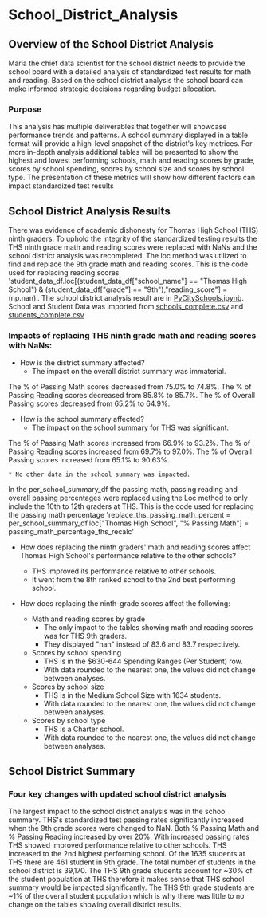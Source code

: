 # School_District_Analysis

## Overview of the School District Analysis
Maria the chief data scientist for the school district needs to provide the school board with a detailed analysis of standardized test results for math and reading.
Based on the school district analysis the school board can make informed strategic decisions regarding budget allocation. 

### Purpose
This analysis has multiple deliverables that together will showcase performance trends and patterns.
A school summary displayed in a table format will provide a high-level snapshot of the district's key metrices.
For more in-depth analysis additional tables will be presented to show the highest and lowest performing schools, math and reading scores by grade, scores by school spending, scores by school size and scores by school type.
The presentation of these metrics will show how different factors can impact standardized test results

## School District Analysis Results
There was evidence of academic dishonesty for Thomas High School (THS) ninth graders.
To uphold the integrity of the standardized testing results the THS ninth grade math and reading scores were replaced with NaNs and the school district analysis was recompleted.
The loc method was utilized to find and replace the 9th grade math and reading scores. 
This is the code used for replacing reading scores 'student_data_df.loc[(student_data_df["school_name"] == "Thomas High School") & (student_data_df["grade"] == "9th"),"reading_score"] = (np.nan)'.
The school district analysis result are in [PyCitySchools.ipynb](PyCitySchools.ipynb).
School and Student Data was imported from [schools_complete.csv](Resources/schools_complete.csv) and [students_complete.csv](Resources/students_complete.csv)


### Impacts of replacing THS ninth grade math and reading scores with NaNs:
- How is the district summary affected?
	* The impact on the overall district summary was immaterial.
	
The % of Passing Math scores decreased from 75.0% to 74.8%. 
The % of Passing Reading scores decreased from 85.8% to 85.7%. 
The % of Overall Passing scores decreased from 65.2% to 64.9%. 

- How is the school summary affected?
	* The impact on the school summary for THS was significant.
	
The % of Passing Math scores increased from 66.9% to 93.2%. 
The % of Passing Reading scores increased from 69.7% to 97.0%. 
The % of Overall Passing scores increased from 65.1% to 90.63%.

	* No other data in the school summary was impacted. 
	
In the per_school_summary_df the passing math, passing reading and overall passing percentages were replaced using the Loc method to only include the 10th to 12th graders at THS.
This is the code used for replacing the passing math percentage 'replace_ths_passing_math_percent = per_school_summary_df.loc["Thomas High School", "% Passing Math"] = passing_math_percentage_ths_recalc'


- How does replacing the ninth graders' math and reading scores affect Thomas High School's performance relative to the other schools?
	* THS improved its performance relative to other schools.
	* It went from the 8th ranked school to the 2nd best performing school.


- How does replacing the ninth-grade scores affect the following:
	* Math and reading scores by grade
		- The only impact to the tables showing math and reading scores was for THS 9th graders.
	  	- They displayed "nan" instead of 83.6 and 83.7 respectively.
	* Scores by school spending
		- THS is in the $630-644 Spending Ranges (Per Student) row.
		- With data rounded to the nearest one, the values did not change between analyses.
	* Scores by school size
		- THS is in the Medium School Size with 1634 students.
		- With data rounded to the nearest one, the values did not change between analyses.
	* Scores by school type
		- THS is a Charter school.
		- With data rounded to the nearest one, the values did not change between analyses.

## School District Summary

### Four key changes with updated school district analysis
The largest impact to the school district analysis was in the school summary.
THS's standardized test passing rates significantly increased when the 9th grade scores were changed to NaN.
Both % Passing Math and % Passing Reading increased by over 20%.
With increased passing rates THS showed improved performance relative to other schools.
THS increased to the 2nd highest performing school.
Of the 1635 students at THS there are 461 student in 9th grade.
The total number of students in the school district is 39,170.
The THS 9th grade students account for ~30% of the student population at THS therefore it makes sense that THS school summary would be impacted significantly.
The THS 9th grade students are ~1% of the overall student population which is why there was little to no change on the tables showing overall district results.
